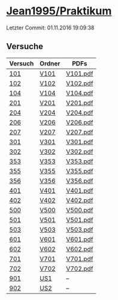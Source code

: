 # [Jean1995/Praktikum](https://github.com/Jean1995/Praktikum)

Letzter Commit: 01.11.2016 19:09:38

## Versuche

|        Versuch         |                            Ordner                            |                                                                PDFs                                                                 |
|------------------------|--------------------------------------------------------------|-------------------------------------------------------------------------------------------------------------------------------------|
|[101](../../versuch/101)|[V101](https://github.com/Jean1995/Praktikum/tree/master/V101)|[V101.pdf](https://docs.google.com/viewer?url=https://raw.githubusercontent.com/Jean1995/Praktikum/master/Protokolle_Fertig/V101.pdf)|
|[102](../../versuch/102)|[V102](https://github.com/Jean1995/Praktikum/tree/master/V102)|[V102.pdf](https://docs.google.com/viewer?url=https://raw.githubusercontent.com/Jean1995/Praktikum/master/Protokolle_Fertig/V102.pdf)|
|[104](../../versuch/104)|[V104](https://github.com/Jean1995/Praktikum/tree/master/V104)|[V104.pdf](https://docs.google.com/viewer?url=https://raw.githubusercontent.com/Jean1995/Praktikum/master/Protokolle_Fertig/V104.pdf)|
|[201](../../versuch/201)|[V201](https://github.com/Jean1995/Praktikum/tree/master/V201)|[V201.pdf](https://docs.google.com/viewer?url=https://raw.githubusercontent.com/Jean1995/Praktikum/master/Protokolle_Fertig/V201.pdf)|
|[204](../../versuch/204)|[V204](https://github.com/Jean1995/Praktikum/tree/master/V204)|[V204.pdf](https://docs.google.com/viewer?url=https://raw.githubusercontent.com/Jean1995/Praktikum/master/Protokolle_Fertig/V204.pdf)|
|[206](../../versuch/206)|[V206](https://github.com/Jean1995/Praktikum/tree/master/V206)|[V206.pdf](https://docs.google.com/viewer?url=https://raw.githubusercontent.com/Jean1995/Praktikum/master/Protokolle_Fertig/V206.pdf)|
|[207](../../versuch/207)|[V207](https://github.com/Jean1995/Praktikum/tree/master/V207)|[V207.pdf](https://docs.google.com/viewer?url=https://raw.githubusercontent.com/Jean1995/Praktikum/master/Protokolle_Fertig/V207.pdf)|
|[301](../../versuch/301)|[V301](https://github.com/Jean1995/Praktikum/tree/master/V301)|[V301.pdf](https://docs.google.com/viewer?url=https://raw.githubusercontent.com/Jean1995/Praktikum/master/Protokolle_Fertig/V301.pdf)|
|[302](../../versuch/302)|[V302](https://github.com/Jean1995/Praktikum/tree/master/V302)|[V302.pdf](https://docs.google.com/viewer?url=https://raw.githubusercontent.com/Jean1995/Praktikum/master/Protokolle_Fertig/V302.pdf)|
|[353](../../versuch/353)|[V353](https://github.com/Jean1995/Praktikum/tree/master/V353)|[V353.pdf](https://docs.google.com/viewer?url=https://raw.githubusercontent.com/Jean1995/Praktikum/master/Protokolle_Fertig/V353.pdf)|
|[355](../../versuch/355)|[V355](https://github.com/Jean1995/Praktikum/tree/master/V355)|[V355.pdf](https://docs.google.com/viewer?url=https://raw.githubusercontent.com/Jean1995/Praktikum/master/Protokolle_Fertig/V355.pdf)|
|[356](../../versuch/356)|[V356](https://github.com/Jean1995/Praktikum/tree/master/V356)|[V356.pdf](https://docs.google.com/viewer?url=https://raw.githubusercontent.com/Jean1995/Praktikum/master/Protokolle_Fertig/V356.pdf)|
|[401](../../versuch/401)|[V401](https://github.com/Jean1995/Praktikum/tree/master/V401)|[V401.pdf](https://docs.google.com/viewer?url=https://raw.githubusercontent.com/Jean1995/Praktikum/master/Protokolle_Fertig/V401.pdf)|
|[402](../../versuch/402)|[V402](https://github.com/Jean1995/Praktikum/tree/master/V402)|[V402.pdf](https://docs.google.com/viewer?url=https://raw.githubusercontent.com/Jean1995/Praktikum/master/Protokolle_Fertig/V402.pdf)|
|[500](../../versuch/500)|[V500](https://github.com/Jean1995/Praktikum/tree/master/V500)|[V500.pdf](https://docs.google.com/viewer?url=https://raw.githubusercontent.com/Jean1995/Praktikum/master/Protokolle_Fertig/V500.pdf)|
|[501](../../versuch/501)|[V501](https://github.com/Jean1995/Praktikum/tree/master/V501)|[V501.pdf](https://docs.google.com/viewer?url=https://raw.githubusercontent.com/Jean1995/Praktikum/master/Protokolle_Fertig/V501.pdf)|
|[503](../../versuch/503)|[V503](https://github.com/Jean1995/Praktikum/tree/master/V503)|[V503.pdf](https://docs.google.com/viewer?url=https://raw.githubusercontent.com/Jean1995/Praktikum/master/Protokolle_Fertig/V503.pdf)|
|[601](../../versuch/601)|[V601](https://github.com/Jean1995/Praktikum/tree/master/V601)|[V601.pdf](https://docs.google.com/viewer?url=https://raw.githubusercontent.com/Jean1995/Praktikum/master/Protokolle_Fertig/V601.pdf)|
|[602](../../versuch/602)|[V602](https://github.com/Jean1995/Praktikum/tree/master/V602)|[V602.pdf](https://docs.google.com/viewer?url=https://raw.githubusercontent.com/Jean1995/Praktikum/master/Protokolle_Fertig/V602.pdf)|
|[701](../../versuch/701)|[V701](https://github.com/Jean1995/Praktikum/tree/master/V701)|[V701.pdf](https://docs.google.com/viewer?url=https://raw.githubusercontent.com/Jean1995/Praktikum/master/Protokolle_Fertig/V701.pdf)|
|[702](../../versuch/702)|[V702](https://github.com/Jean1995/Praktikum/tree/master/V702)|[V702.pdf](https://docs.google.com/viewer?url=https://raw.githubusercontent.com/Jean1995/Praktikum/master/Protokolle_Fertig/V702.pdf)|
|[901](../../versuch/901)|[US1](https://github.com/Jean1995/Praktikum/tree/master/US1)  |–                                                                                                                                    |
|[902](../../versuch/902)|[US2](https://github.com/Jean1995/Praktikum/tree/master/US2)  |–                                                                                                                                    |
